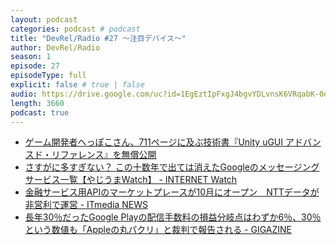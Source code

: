 ```yaml
---
layout: podcast
categories: podcast # podcast
title: "DevRel/Radio #27 〜注目デバイス〜"
author: DevRel/Radio
season: 1
episode: 27
episodeType: full
explicit: false # true | false
audio: https://drive.google.com/uc?id=1EgEztIpFxgJ4bgvYDLvnsK6VRqabK-0o
length: 3660
podcast: true
---
```


- [ゲーム開発者へっぽこさん、711ページに及ぶ技術書『Unity uGUI アドバンスド・リファレンス』を無償公開](http://www.gamecast-blog.com/archives/65984837.html)
- [さすがに多すぎない？ この十数年で出ては消えたGoogleのメッセージングサービス一覧【やじうまWatch】 - INTERNET Watch](https://internet.watch.impress.co.jp/docs/yajiuma/1347533.html)
- [金融サービス用APIのマーケットプレースが10月にオープン　NTTデータが非営利で運営 - ITmedia NEWS](https://www.itmedia.co.jp/news/articles/2108/31/news168.html)
- [長年30％だったGoogle Playの配信手数料の損益分岐点はわずか6％、30％という数値も「Appleの丸パクリ」と裁判で報告される - GIGAZINE](https://gigazine.net/news/20210830-google-play-30-percent-copying-apple/)
